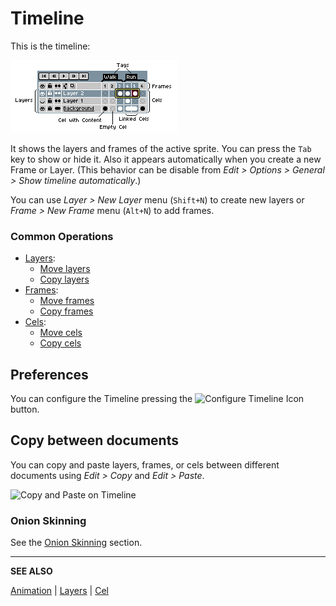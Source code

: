 # Timeline

This is the timeline:

![Timeline](sprite/sprite-components.png)

It shows the layers and frames of the active sprite. You can press the
`Tab` key to show or hide it. Also it appears automatically when you
create a new Frame or Layer. (This behavior can be disable
from *Edit > Options > General > Show timeline automatically*.)

You can use *Layer > New Layer* menu (`Shift+N`) to create new layers
or *Frame > New Frame* menu (`Alt+N`) to add frames.

### Common Operations

* [Layers](layers.md):
  * [Move layers](move-layers.md)
  * [Copy layers](copy-layers.md)
* [Frames](animation.md):
  * [Move frames](move-frames.md)
  * [Copy frames](copy-frames.md)
* [Cels](cel.md):
  * [Move cels](move-cels.md)
  * [Copy cels](copy-cels.md)

## Preferences

You can configure the Timeline pressing
the ![Configure Timeline Icon](animation/configure-timeline.png) button.

## Copy between documents

You can copy and paste layers, frames, or cels between different
documents using *Edit > Copy* and *Edit > Paste*.

![Copy and Paste on Timeline](timeline/timeline-copy-and-paste.gif)

### Onion Skinning

See the [Onion Skinning](onion-skinning.md) section.

---

**SEE ALSO**

[Animation](animation.md) |
[Layers](layers.md) |
[Cel](cel.md)
